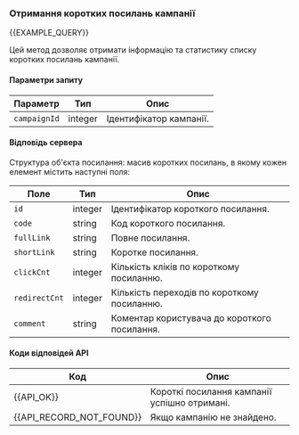 ### Отримання коротких посилань кампанії
{{EXAMPLE_QUERY}}

Цей метод дозволяє отримати інформацію та статистику списку коротких посилань кампанії.
#### Параметри запиту

Параметр          | Тип     | Опис
------------------|---------|-----------
`campaignId`      | integer | Ідентифікатор кампанії.


#### Відповідь сервера

Структура об'єкта посилання: масив коротких посилань, в якому кожен елемент містить наступні поля:

Поле          | Тип     | Опис
--------------|---------|-----------
`id`          | integer | Ідентифікатор короткого посилання.
`code`        | string  | Код короткого посилання.
`fullLink`    | string  | Повне посилання.
`shortLink`   | string  | Коротке посилання.
`clickCnt`    | integer | Кількість кліків по короткому посиланню.
`redirectCnt` | integer | Кількість переходів по короткому посиланню.
`comment`     | string  | Коментар користувача до короткого посилання. 

#### Коди відповідей API

Код                      | Опис
-------------------------|-----------
{{API_OK}} | Короткі посилання кампанії успішно отримані.
{{API_RECORD_NOT_FOUND}} | Якщо кампанію не знайдено.

